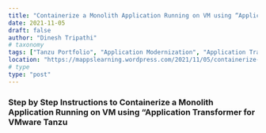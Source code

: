 ```yaml
---
title: "Containerize a Monolith Application Running on VM using “Application Transformer for VMware Tanzu” in Just Few Clicks"
date: 2021-11-05
draft: false
author: "Dinesh Tripathi"
# taxonomy
tags: ["Tanzu Portfolio", "Application Modernization", "Application Transformer for VMware Tanzu"]
location: "https://mappslearning.wordpress.com/2021/11/05/containerize-a-monolith-application-running-on-vm-using-application-transformer-for-vmware-tanzu-in-just-few-clicks/"
# type
type: "post"
---
```


### Step by Step Instructions to Containerize a Monolith Application Running on VM using “Application Transformer for VMware Tanzu
